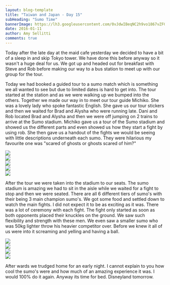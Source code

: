 ```yaml
---
layout: blog-template
title: "Taiwan and Japan - Day 15"
subHeading: "Sumo Time"
bannerImage: https://lh3.googleusercontent.com/0vJdwIBeqNC2h9vo1867vZFGcsqTI5fY6ktJrqnX_potkXZ1KAdcioqgbqlKwTvERxggFPgyF_LkGW3MjWO9YhXwtpsAYRT_GQhvq6j3avZZAL7ICxXQ5lbtTH2PHW6PPSetM6pVaw=w2400
date: 2016-01-11
author: Amy Sellitti
comments: true
---
```

Today after the late day at the maid cafe yesterday we decided to have a bit of a sleep in and skip Tokyo tower. We have done this before anyway so it wasn't a huge deal for us. We got up and headed out for breakfast with Steve and Rob before making our way to a bus station to meet up with our group for the tour. 

Today we had booked a guided tour to a sumo match which is something we all wanted to see but due to limited dates is hard to get into. The tour started at the station and as we were walking up we bumped into the others. Together we made our way in to meet our tour guide Michiko. She was a lovely lady who spoke fantastic English. She gave us our tour stickers and then we waited for Brad and Alysha who were running late. Dani and Rob located Brad and Alysha and then we were off jumping on 2 trains to arrive at the Sumo stadium. Michiko gave us a tour of the Sumo stadium and showed us the different parts and even showed us how they start a fight by using rob. She then gave us a handout of the fights we would be seeing with little descriptions underneath each sumo. They were hilarious my favourite one was "scared of ghosts or ghosts scared of him?" 

<div class="center-image"><img src="https://lh3.googleusercontent.com/nouqLqFgD50xhvdHuXq3LP6I9v6hD1J9Z6TGocw__m3q3gZhYFawpG_bVFjXnVNKgragsBbpSKDiHjWgzQSRiyb6XNSJRFX4EcJdY8Ogs7J4AHjUAAKoY6_LZIv_QGNGdgRlWfjnRg=w2400" /></div>
<div class="center-image"><img src="https://lh3.googleusercontent.com/_5w2N22HiGtizVVi0McyQySIrqs5xAc0p5BCuxPOhKXS7OXUc_Ktq1LCdlYt0CpMdbMpmwszeVVh_2UDzL-WQKgbvaZ57ayaR6eTdhZQNXGKbOfK9BZN5dFQ_wqHo0iZJjrPZT8CAw=w2400" /></div>
<div class="center-image"><img src="https://lh3.googleusercontent.com/moI41PtqNY807GlvniSaPaRu-Fv_ikegTVgLEgPxj1u29M9Z6gASVaItcJ0FaBPdPV0ZNmmHZwFAjmcD7mhBEtLEF2JSL4PBnGSYYgMAZ7PLVKH1tf0qnXYvJtMrl3IgYwAjgg503A=w2400" /></div>
<div class="center-image"><img src="https://lh3.googleusercontent.com/oxdkf0ZM3HKcuVsjBKLg6LY8t1b5bAMJC-dQaX40dbeO24YtaoJVxm14JLJmuRSqMIUNJyOabaONm9ft5h2rqKBJHwllzzNRdV6U1y2hw_X6VGCLMJn5xT4WF6QwmCSwFQIozI36pg=w2400" /></div>
<div class="center-image"><img src="https://lh3.googleusercontent.com/-uFOJoIuoUNK5_tpPiXoeHUZL4Sej6vJzNWsSfSy5sSiXUrKV5r2NU3PDcd95QJPXZaDGe0I1SH7IHTOcv_bkUMv2lfe1NywcD4OCfD5HSq-_U_zaSvGpz24bWMEx7N76_A-3oNm5g=w2400" /></div>

After the tour we were taken into the stadium to our seats. The sumo stadium is amazing we had to sit in the aisle while we waited for a fight to stop and then we were seated. There are all 6 different tiers of sumo's with their being 3 main champion sumo's. We got some food and settled down to watch the main fights. I did not expect it to be as exciting as it was. There was a lot of ceremony with each fight. The fight only started as soon as both opponents placed their knuckles on the ground. We saw such flexibility and strength with these men. We even saw a smaller sumo who was 50kg lighter throw his heavier competitor over. Before we knew it all of us were into it screaming and yelling and having a ball. 

<div class="center-image"><img src="https://lh3.googleusercontent.com/0vJdwIBeqNC2h9vo1867vZFGcsqTI5fY6ktJrqnX_potkXZ1KAdcioqgbqlKwTvERxggFPgyF_LkGW3MjWO9YhXwtpsAYRT_GQhvq6j3avZZAL7ICxXQ5lbtTH2PHW6PPSetM6pVaw=w2400" /></div>
<div class="center-image"><img src="https://lh3.googleusercontent.com/G3MN24nT6qcPVDNGqY0NQN1p-na31rPyXpUkcNkUxsJ6HhyU8vA2kAwyOuSa2V6SmI_lFsYh6xAJCyv-OEaL6IzU1--YkV-uo4HsXt6unaxcyf1-ZJFnHpI77ffQuFy4eVNxvVVzPg=w2400" /></div>
<div class="center-image"><img src="https://lh3.googleusercontent.com/keViUJhES_-InHgevwvK7i0Ig6zjeTeHbDqJ6R-EZAKR6JFhZIoNzh10NxLrXTNcO_i90OsUPysroPYdjKzi17JJT0Tu8XVHuyk3QoAZOi0GC7CK_gqzNUCwf3Fc9-WYDMSYAlV2QA=w2400" /></div>
<div class="center-image"><img src="https://lh3.googleusercontent.com/Fj0nkdklNWD69eXBxeenitnQbfkj0zrfApZWRlYjpjzhxqGoaS94bG1rUn5FQceYbmVSxmG_kOOStKnSFqYgMDrJZIxboMzlEMVxOzgypTHY1FVNAxhw1vs4IOuD2bwXSIE_fCQBWw=w2400" /></div>

After wards we trudged home for an early night. I cannot explain to you how cool the sumo's were and how much of an amazing experience it was. I would 100% do it again. Anyway its time for bed. Disneyland tomorrow. 
